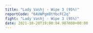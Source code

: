 ```yaml
---
title: "Lady Vashj - Wipe 3 (95%)"
reportCode: "6AVWPgm8tYbcFC2q"
fight: "Lady Vashj - Wipe 3 (95%)"
date: 2021-10-20T19:00:04.987000+00:00
---
```

